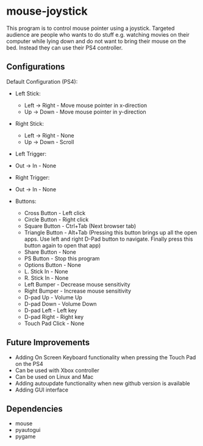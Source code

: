 # mouse-joystick

This program is to control mouse pointer using a joystick. Targeted audience are people who wants to do stuff e.g. watching movies on their computer while lying down and do not want to bring their mouse on the bed. Instead they can use their PS4 controller. 

## Configurations
Default Configuration (PS4):
- Left Stick:
    - Left -> Right   - Move mouse pointer in x-direction
    - Up   -> Down    - Move mouse pointer in y-direction

- Right Stick:
    - Left -> Right   - None
    - Up   -> Down    - Scroll

- Left Trigger:
- Out -> In       - None

- Right Trigger:
- Out -> In       - None

- Buttons:
    - Cross Button    - Left click
    - Circle Button   - Right click
    - Square Button   - Ctrl+Tab (Next browser tab)
    - Triangle Button - Alt+Tab (Pressing this button brings up all the open apps. Use left and right D-Pad button to navigate. Finally press this button again to open that app) 
    - Share Button    - None
    - PS Button       - Stop this program
    - Options Button  - None
    - L. Stick In     - None
    - R. Stick In     - None
    - Left Bumper     - Decrease mouse sensitivity
    - Right Bumper    - Increase mouse sensitivity
    - D-pad Up        - Volume Up
    - D-pad Down      - Volume Down
    - D-pad Left      - Left key
    - D-pad Right     - Right key
    - Touch Pad Click - None

## Future Improvements
- Adding On Screen Keyboard functionality when pressing the Touch Pad on the PS4
- Can be used with Xbox controller
- Can be used on Linux and Mac
- Adding autoupdate functionality when new github version is available
- Adding GUI interface

## Dependencies
- mouse
- pyautogui
- pygame
